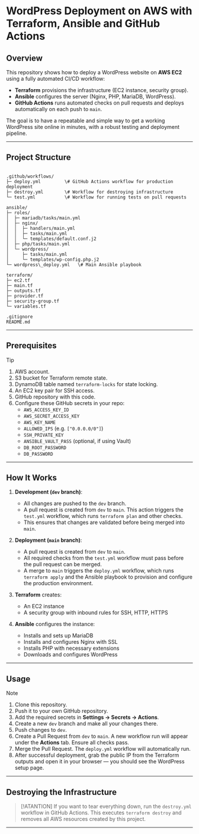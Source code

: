 
# WordPress Deployment on AWS with Terraform, Ansible and GitHub Actions

## Overview

This repository shows how to deploy a WordPress website on **AWS EC2** using a fully automated CI/CD workflow:
- **Terraform** provisions the infrastructure (EC2 instance, security group).
- **Ansible** configures the server (Nginx, PHP, MariaDB, WordPress).
- **GitHub Actions** runs automated checks on pull requests and deploys automatically on each push to `main`.

The goal is to have a repeatable and simple way to get a working WordPress site online in minutes, with a robust testing and deployment pipeline.

---

## Project Structure

```

.github/workflows/
├─ deploy.yml         \# GitHub Actions workflow for production deployment
├─ destroy.yml        \# Workflow for destroying infrastructure
└─ test.yml           \# Workflow for running tests on pull requests

ansible/
├─ roles/
│  ├─ mariadb/tasks/main.yml
│  ├─ nginx/
│  │  ├─ handlers/main.yml
│  │  ├─ tasks/main.yml
│  │  └─ templates/default.conf.j2
│  ├─ php/tasks/main.yml
│  └─ wordpress/
│     ├─ tasks/main.yml
│     └─ templates/wp-config.php.j2
└─ wordpress\_deploy.yml   \# Main Ansible playbook

terraform/
├─ ec2.tf
├─ main.tf
├─ outputs.tf
├─ provider.tf
├─ security-group.tf
└─ variables.tf

.gitignore
README.md

```

---

## Prerequisites

> [!TIP]
> 1. AWS account.
> 2. S3 bucket for Terraform remote state.
> 3. DynamoDB table named `terraform-locks` for state locking.
> 4. An EC2 key pair for SSH access.
> 5. GitHub repository with this code.
> 6. Configure these GitHub secrets in your repo:
>    - `AWS_ACCESS_KEY_ID`
>    - `AWS_SECRET_ACCESS_KEY`
>    - `AWS_KEY_NAME`
>    - `ALLOWED_IPS` (e.g. `["0.0.0.0/0"]`)
>    - `SSH_PRIVATE_KEY`
>    - `ANSIBLE_VAULT_PASS` (optional, if using Vault)
>    - `DB_ROOT_PASSWORD`
>    - `DB_PASSWORD`

---

## How It Works

1. **Development (`dev` branch)**:
   * All changes are pushed to the `dev` branch.
   * A pull request is created from `dev` to `main`. This action triggers the `test.yml` workflow, which runs `terraform plan` and other checks.
   * This ensures that changes are validated before being merged into `main`.

2. **Deployment (`main` branch)**:
   * A pull request is created from `dev` to `main`.
   * All required checks from the `test.yml` workflow must pass before the pull request can be merged.
   * A merge to `main` triggers the `deploy.yml` workflow, which runs `terraform apply` and the Ansible playbook to provision and configure the production environment.

3. **Terraform** creates:
   - An EC2 instance
   - A security group with inbound rules for SSH, HTTP, HTTPS

4. **Ansible** configures the instance:
   - Installs and sets up MariaDB
   - Installs and configures Nginx with SSL
   - Installs PHP with necessary extensions
   - Downloads and configures WordPress

---

## Usage

> [!NOTE]
> 1. Clone this repository.
> 2. Push it to your own GitHub repository.
> 3. Add the required secrets in **Settings → Secrets → Actions**.
> 4. Create a new `dev` branch and make all your changes there.
> 5. Push changes to `dev`.
> 6. Create a Pull Request from `dev` to `main`. A new workflow run will appear under the **Actions** tab. Ensure all checks pass.
> 7. Merge the Pull Request. The `deploy.yml` workflow will automatically run.
> 8. After successful deployment, grab the public IP from the Terraform outputs and open it in your browser — you should see the WordPress setup page.

---

## Destroying the Infrastructure

> [!ATANTION]
> If you want to tear everything down, run the `destroy.yml` workflow in GitHub Actions.
> This executes `terraform destroy` and removes all AWS resources created by this project.
---